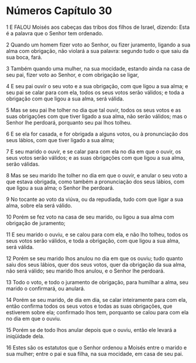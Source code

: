 # Números Capítulo 30

1	E FALOU Moisés aos cabeças das tribos dos filhos de Israel, dizendo: Esta é a palavra que o Senhor tem ordenado.

2	Quando um homem fizer voto ao Senhor, ou fizer juramento, ligando a sua alma com obrigação, não violará a sua palavra: segundo tudo o que saiu da sua boca, fará.

3	Também quando uma mulher, na sua mocidade, estando ainda na casa de seu pai, fizer voto ao Senhor, e com obrigação se ligar,

4	E seu pai ouvir o seu voto e a sua obrigação, com que ligou a sua alma; e seu pai se calar para com ela, todos os seus votos serão válidos; e toda a obrigação com que ligou a sua alma, será válida.

5	Mas se seu pai lhe tolher no dia que tal ouvir, todos os seus votos e as suas obrigações com que tiver ligado a sua alma, não serão válidos; mas o Senhor lhe perdoará, porquanto seu pai lhos tolheu.

6	E se ela for casada, e for obrigada a alguns votos, ou à pronunciação dos seus lábios, com que tiver ligado a sua alma;

7	E seu marido o ouvir, e se calar para com ela no dia em que o ouvir, os seus votos serão válidos; e as suas obrigações com que ligou a sua alma, serão válidas.

8	Mas se seu marido lhe tolher no dia em que o ouvir, e anular o seu voto a que estava obrigada, como também a pronunciação dos seus lábios, com que ligou a sua alma; o Senhor lhe perdoará.

9	No tocante ao voto da viúva, ou da repudiada, tudo com que ligar a sua alma, sobre ela será válido.

10	Porém se fez voto na casa de seu marido, ou ligou a sua alma com obrigação de juramento;

11	E seu marido o ouviu, e se calou para com ela, e não lho tolheu, todos os seus votos serão válidos, e toda a obrigação, com que ligou a sua alma, será válida.

12	Porém se seu marido lhos anulou no dia em que os ouviu; tudo quanto saiu dos seus lábios, quer dos seus votos, quer da obrigação da sua alma, não será válido; seu marido lhos anulou, e o Senhor lhe perdoará.

13	Todo o voto, e todo o juramento de obrigação, para humilhar a alma, seu marido o confirmará, ou anulará.

14	Porém se seu marido, de dia em dia, se calar inteiramente para com ela, então confirma todos os seus votos e todas as suas obrigações, que estiverem sobre ela; confirmado lhos tem, porquanto se calou para com ela no dia em que o ouviu.

15	Porém se de todo lhos anular depois que o ouviu, então ele levará a iniqüidade dela.

16	Estes são os estatutos que o Senhor ordenou a Moisés entre o marido e sua mulher; entre o pai e sua filha, na sua mocidade, em casa de seu pai.


